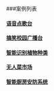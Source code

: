 ###案例列表

#### [语音点歌台](../outline/subject/yuyindianget.md)
#### [搞笑校园广播台](../outline/text/schoolRadio.md)
#### [智能识别植物种类](../outline/text/botanyType.md)
#### [无人菜市场](../outline/text/unmanMarket.md)
#### [智能厨房安防系统](../outline/text/kitchen.md)